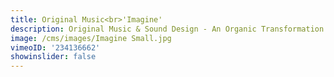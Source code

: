 ```yaml
---
title: Original Music<br>'Imagine'
description: Original Music & Sound Design - An Organic Transformation.
image: /cms/images/Imagine Small.jpg
vimeoID: '234136662'
showinslider: false
---
```

















